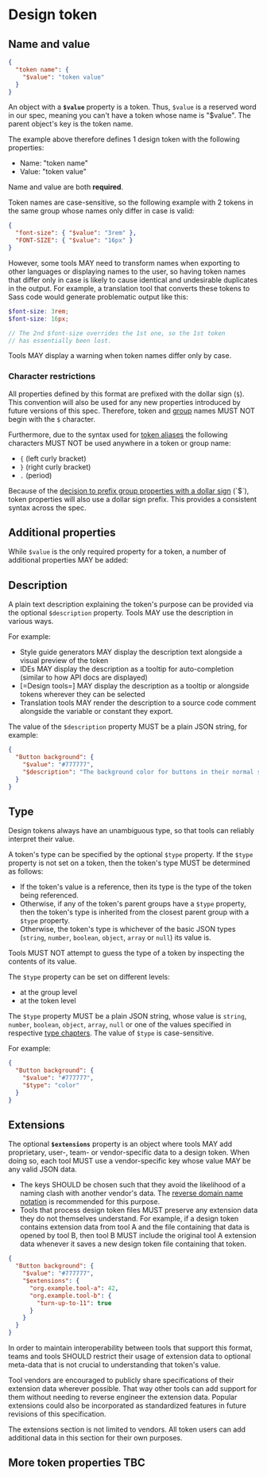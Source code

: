 # Design token

## Name and value

<aside class="example" title="Minimal file with single design token">

```json
{
  "token name": {
    "$value": "token value"
  }
}
```

</aside>

An object with a **`$value`** property is a token. Thus, `$value` is a reserved word in our spec, meaning you can't have a token whose name is "$value". The parent object's key is the token name.

The example above therefore defines 1 design token with the following properties:

- Name: "token name"
- Value: "token value"

Name and value are both **required**.

Token names are case-sensitive, so the following example with 2 tokens in the same group whose names only differ in case is valid:

<aside class="example">

```json
{
  "font-size": { "$value": "3rem" },
  "FONT-SIZE": { "$value": "16px" }
}
```

</aside>

However, some tools MAY need to transform names when exporting to other languages or displaying names to the user, so having token names that differ only in case is likely to cause identical and undesirable duplicates in the output. For example, a translation tool that converts these tokens to Sass code would generate problematic output like this:

<aside class="example">

```scss
$font-size: 3rem;
$font-size: 16px;

// The 2nd $font-size overrides the 1st one, so the 1st token
// has essentially been lost.
```

</aside>

Tools MAY display a warning when token names differ only by case.

### Character restrictions

All properties defined by this format are prefixed with the dollar sign (`$`). This convention will also be used for any new properties introduced by future versions of this spec. Therefore, token and [group](#groups-0) names MUST NOT begin with the `$` character.

Furthermore, due to the syntax used for [token aliases](#aliases-references) the following characters MUST NOT be used anywhere in a token or group name:

- `{` (left curly bracket)
- `}` (right curly bracket)
- `.` (period)

<p class="ednote" title="'$' Prefix Rationale">
  Because of the <a href="#additional-group-properties">decision to prefix group properties with a dollar sign</a> (`$`), token properties will also use a dollar sign prefix. This provides a consistent syntax across the spec.
</p>

## Additional properties

While `$value` is the only required property for a token, a number of additional properties MAY be added:

## Description

A plain text description explaining the token's purpose can be provided via the optional `$description` property. Tools MAY use the description in various ways.

For example:

- Style guide generators MAY display the description text alongside a visual preview of the token
- IDEs MAY display the description as a tooltip for auto-completion (similar to how API docs are displayed)
- [=Design tools=] MAY display the description as a tooltip or alongside tokens wherever they can be selected
- Translation tools MAY render the description to a source code comment alongside the variable or constant they export.

The value of the `$description` property MUST be a plain JSON string, for example:

<aside class="example">

```json
{
  "Button background": {
    "$value": "#777777",
    "$description": "The background color for buttons in their normal state."
  }
}
```

</aside>

## Type

Design tokens always have an unambiguous type, so that tools can reliably interpret their value.

A token's type can be specified by the optional `$type` property. If the `$type` property is not set on a token, then the token's type MUST be determined as follows:

- If the token's value is a reference, then its type is the type of the token being referenced.
- Otherwise, if any of the token's parent groups have a `$type` property, then the token's type is inherited from the closest parent group with a `$type` property.
- Otherwise, the token's type is whichever of the basic JSON types (`string`, `number`, `boolean`, `object`, `array` or `null`) its value is.

Tools MUST NOT attempt to guess the type of a token by inspecting the contents of its value.

The `$type` property can be set on different levels:

- at the group level
- at the token level

The `$type` property MUST be a plain JSON string, whose value is `string`, `number`, `boolean`, `object`, `array`, `null` or one of the values specified in respective [type chapters](#types). The value of `$type` is case-sensitive.

For example:

<aside class="example">

```json
{
  "Button background": {
    "$value": "#777777",
    "$type": "color"
  }
}
```

</aside>

## Extensions

The optional **`$extensions`** property is an object where tools MAY add proprietary, user-, team- or vendor-specific data to a design token. When doing so, each tool MUST use a vendor-specific key whose value MAY be any valid JSON data.

- The keys SHOULD be chosen such that they avoid the likelihood of a naming clash with another vendor's data. The [reverse domain name notation](https://en.wikipedia.org/wiki/Reverse_domain_name_notation) is recommended for this purpose.
- Tools that process design token files MUST preserve any extension data they do not themselves understand. For example, if a design token contains extension data from tool A and the file containing that data is opened by tool B, then tool B MUST include the original tool A extension data whenever it saves a new design token file containing that token.

<aside class="example">

```json
{
  "Button background": {
    "$value": "#777777",
    "$extensions": {
      "org.example.tool-a": 42,
      "org.example.tool-b": {
        "turn-up-to-11": true
      }
    }
  }
}
```

</aside>

In order to maintain interoperability between tools that support this format, teams and tools SHOULD restrict their usage of extension data to optional meta-data that is not crucial to understanding that token's value.

Tool vendors are encouraged to publicly share specifications of their extension data wherever possible. That way other tools can add support for them without needing to reverse engineer the extension data. Popular extensions could also be incorporated as standardized features in future revisions of this specification.

<p class="ednote" title="Extensions section">
  The extensions section is not limited to vendors. All token users can add additional data in this section for their own purposes.
</p>

## More token properties TBC
